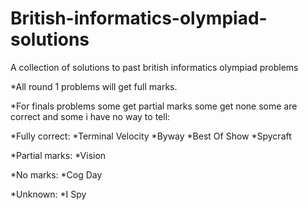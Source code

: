 # British-informatics-olympiad-solutions
A collection of solutions to past british informatics olympiad problems

*All round 1 problems will get full marks.

*For finals problems some get partial marks some get none some are correct and some i have no way to tell:

*Fully correct:
 *Terminal Velocity
 *Byway
 *Best Of Show
 *Spycraft
 
*Partial marks:
 *Vision
 
*No marks:
 *Cog Day
 
*Unknown:
 *I Spy
